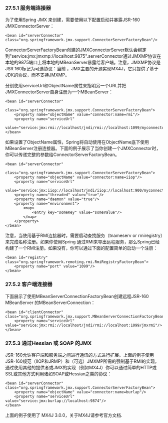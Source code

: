 ### 27.5.1 服务端连接器

为了使用Spring JMX 来创建，需要使用以下配置启动并暴露JSR-160 JMXConnectorServer：

```
<bean id="serverConnector" class="org.springframework.jmx.support.ConnectorServerFactoryBean"/>
```
ConnectorServerFactoryBean创建的JMXConnectorServer默认会绑定到"service:jmx:jmxmp://localhost:9875".serverConnector通过JMXMP协议在本地的9875端口上将本地的MBeanServer暴露给客户端。注意，JMXMP协议是JSR 160标记为可选协议：当前 ，JMX主要的开源实现MX4J，它只提供了基于JDK的协议，而不支持JMXMP。

分别使用serviceUrl和ObjectName属性来指明另一个URL并把JMXConnectorServer自身注册为一个MBeanServer：

```
<bean id="serverConnector"
        class="org.springframework.jmx.support.ConnectorServerFactoryBean">
    <property name="objectName" value="connector:name=rmi"/>
    <property name="serviceUrl"
            value="service:jmx:rmi://localhost/jndi/rmi://localhost:1099/myconnector"/>
</bean>
```

如果设置了ObjectName属性，Spring将自动使用在ObjectName底下使用MBeanServer注册连接器。下面的例子展示了当你创建一个JMXConnector时，你可以传递完整的参数给ConnectorServerFactoryBean。

```
<bean id="serverConnector"
        class="org.springframework.jmx.support.ConnectorServerFactoryBean">
    <property name="objectName" value="connector:name=iiop"/>
    <property name="serviceUrl"
        value="service:jmx:iiop://localhost/jndi/iiop://localhost:900/myconnector"/>
    <property name="threaded" value="true"/>
    <property name="daemon" value="true"/>
    <property name="environment">
        <map>
            <entry key="someKey" value="someValue"/>
        </map>
    </property>
</bean>
```

注意，当使用基于RMI连接器时，需要启动查找服务（tnameserv or rmiregistry）来完成名称注册。如果你使用Spring 通过RMI来导出远程服务，那么Spring已经构建了一个RMI注册。如果没有，你可以通过下面的配置简单的启动一个注册：

```
<bean id="registry" class="org.springframework.remoting.rmi.RmiRegistryFactoryBean">
    <property name="port" value="1099"/>
</bean>
```

### 27.5.2 客户端连接器

下面展示了使用MBeanServerConnectionFactoryBean创建远程JSR-160 MBeanServer 的MBeanServerConnection：

```
<bean id="clientConnector" class="org.springframework.jmx.support.MBeanServerConnectionFactoryBean">
    <property name="serviceUrl" value="service:jmx:rmi://localhost/jndi/rmi://localhost:1099/jmxrmi"/>
</bean>
```

### 27.5.3 通过Hessian 或 SOAP 的JMX

JSR-160允许客户端和服务端之间进行通讯的方式进行扩展。上面的例子使用JSR-160规范（IIOP和JRMP）和（可选）JMXMP所需的强制基于RMI的实现。通过使用其他的提供者或JMX的实现（例如MX4J）你可以通过简单的HTTP或SSL或其他方式利用诸如SOAP或Hessian之类的协议：

```
<bean id="serverConnector" class="org.springframework.jmx.support.ConnectorServerFactoryBean">
    <property name="objectName" value="connector:name=burlap"/>
    <property name="serviceUrl" value="service:jmx:burlap://localhost:9874"/>
</bean>
```

上面的例子使用了 MX4J 3.0.0，关于MX4J请参考官方文档.